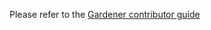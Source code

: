Please refer to the [Gardener contributor guide](https://github.com/gardener/gardener-docs/blob/master/CONTRIBUTING.md)